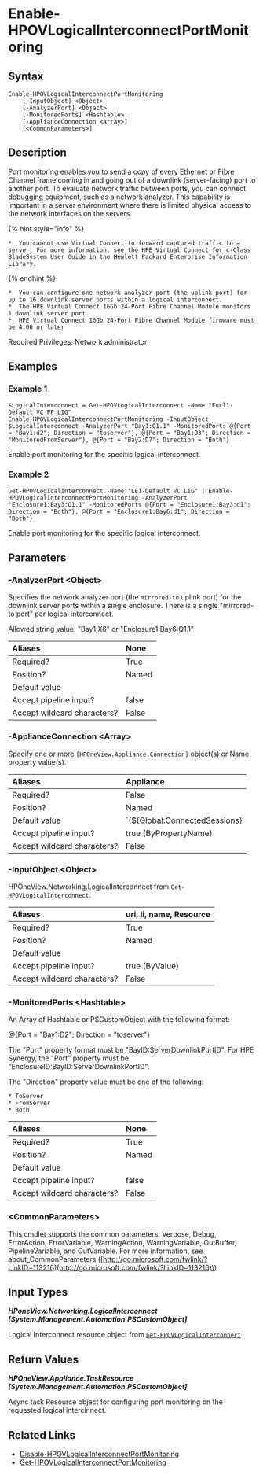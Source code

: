 ﻿---
description: Enable port monitoring for a logical interconnect.
---

# Enable-HPOVLogicalInterconnectPortMonitoring

## Syntax

```text
Enable-HPOVLogicalInterconnectPortMonitoring
    [-InputObject] <Object>
    [-AnalyzerPort] <Object>
    [-MonitoredPorts] <Hashtable>
    [-ApplianceConnection <Array>]
    [<CommonParameters>]
```

## Description

Port monitoring enables you to send a copy of every Ethernet or Fibre Channel frame coming in and going out of a downlink (server-facing) port to another port. To evaluate network traffic between ports, you can connect debugging equipment, such as a network analyzer. This capability is important in a server environment where there is limited physical access to the network interfaces on the servers. 


{% hint style="info" %}

    *  You cannot use Virtual Connect to forward captured traffic to a server. For more information, see the HPE Virtual Connect for c-Class BladeSystem User Guide in the Hewlett Packard Enterprise Information Library. 
{% endhint %}

    *  You can configure one network analyzer port (the uplink port) for up to 16 downlink server ports within a logical interconnect. 
    *  The HPE Virtual Connect 16Gb 24-Port Fibre Channel Module monitors 1 downlink server port. 
    *  HPE Virtual Connect 16Gb 24-Port Fibre Channel Module firmware must be 4.00 or later 

Required Privileges: Network administrator

## Examples

###  Example 1 

```text
$LogicalInterconnect = Get-HPOVLogicalInterconnect -Name "Encl1-Default VC FF LIG"
Enable-HPOVLogicalInterconnectPortMonitoring -InputObject $LogicalInterconnect -AnalyzerPort "Bay1:Q1.1" -MonitoredPorts @{Port = "Bay1:d2"; Direction = "toserver"}, @{Port = "Bay1:D3"; Direction = "MonitoredFromServer"}, @{Port = "Bay2:D7"; Direction = "Both"}
```

Enable port monitoring for the specific logical interconnect.

###  Example 2 

```text
Get-HPOVLogicalInterconnect -Name "LE1-Default VC LIG" | Enable-HPOVLogicalInterconnectPortMonitoring -AnalyzerPort "Enclosure1:Bay3:Q1.1" -MonitoredPorts @{Port = "Enclosure1:Bay3:d1"; Direction = "Both"}, @{Port = "Enclosure1:Bay6:d1"; Direction = "Both"}
```

Enable port monitoring for the specific logical interconnect.

## Parameters

### -AnalyzerPort &lt;Object&gt;

Specifies the network analyzer port (the `mirrored-to` uplink port) for the downlink server ports within a single enclosure. There is a single "mirrored-to port" per logical interconnect.

Allowed string value:  "Bay1:X6" or "Enclosure1:Bay6:Q1.1"

| Aliases | None |
| :--- | :--- |
| Required? | True |
| Position? | Named |
| Default value |  |
| Accept pipeline input? | false |
| Accept wildcard characters? | False |

### -ApplianceConnection &lt;Array&gt;

Specify one or more `[HPOneView.Appliance.Connection]` object(s) or Name property value(s).

| Aliases | Appliance |
| :--- | :--- |
| Required? | False |
| Position? | Named |
| Default value | `(${Global:ConnectedSessions} | ? Default)` |
| Accept pipeline input? | true (ByPropertyName) |
| Accept wildcard characters? | False |

### -InputObject &lt;Object&gt;

HPOneView.Networking.LogicalInterconnect from `Get-HPOVLogicalInterconnect`.

| Aliases | uri, li, name, Resource |
| :--- | :--- |
| Required? | True |
| Position? | Named |
| Default value |  |
| Accept pipeline input? | true (ByValue) |
| Accept wildcard characters? | False |

### -MonitoredPorts &lt;Hashtable&gt;

An Array of Hashtable or PSCustomObject with the following format:

@{Port = "Bay1:D2"; Direction = "toserver"}

The "Port" property format must be "BayID:ServerDownlinkPortID".  For HPE Synergy, the "Port" property must be "EnclosureID:BayID:ServerDownlinkPortID".

The "Direction" property value must be one of the following:

    * ToServer
    * FromServer
    * Both

| Aliases | None |
| :--- | :--- |
| Required? | True |
| Position? | Named |
| Default value |  |
| Accept pipeline input? | false |
| Accept wildcard characters? | False |

### &lt;CommonParameters&gt;

This cmdlet supports the common parameters: Verbose, Debug, ErrorAction, ErrorVariable, WarningAction, WarningVariable, OutBuffer, PipelineVariable, and OutVariable. For more information, see about\_CommonParameters \([http://go.microsoft.com/fwlink/?LinkID=113216](http://go.microsoft.com/fwlink/?LinkID=113216)\)

## Input Types

_**HPoneView.Networking.LogicalInterconnect [System.Management.Automation.PSCustomObject]**_

Logical Interconnect resource object from [`Get-HPOVLogicalInterconnect`](get-hpovlogicalinterconnect.md)

## Return Values

_**HPOneView.Appliance.TaskResource [System.Management.Automation.PSCustomObject]**_

Async task Resource object for configuring port monitoring on the requested logical intercinnect.

## Related Links

* [Disable-HPOVLogicalInterconnectPortMonitoring](disable-hpovlogicalinterconnectportmonitoring.md)
* [Get-HPOVLogicalInterconnectPortMonitoring](get-hpovlogicalinterconnectportmonitoring.md)
